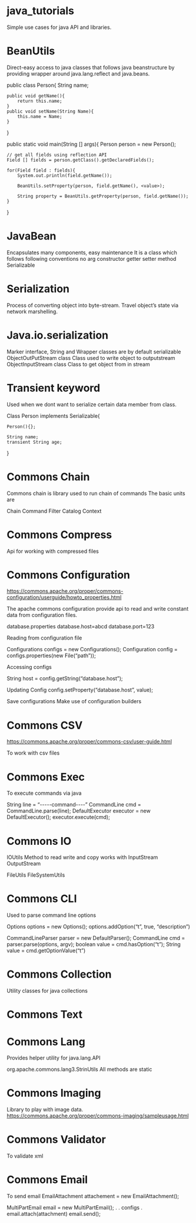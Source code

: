 # java_tutorials
Simple use cases for java API and libraries.


# BeanUtils
Direct-easy access to java classes that follows java beanstructure by providing wrapper around java.lang.reflect and java.beans.

public class Person{
	String name;
	
	public void getName(){
		return this.name;
	}
	public void setName(String Name){
		this.name = Name;
	}
}

public static void main(String [] args){
	Person person = new Person();
	
	// get all fields using reflection API
	Field [] fields = person.getClass().getDeclaredFields();

	for(Field field : fields){
		System.out.println(field.getName());
		
		BeanUtils.setProperty(person, field.getName(), <value>);
	
		String property = BeanUtils.getProperty(person, field.getName());
	}
}


# JavaBean

Encapsulates many components, easy maintenance
It is a class which follows following conventions
no arg constructor
getter setter method
Serializable

# Serialization 
Process of converting object into byte-stream. Travel object’s state via network marshelling.

# Java.io.serialization
Marker interface, String and Wrapper classes are by default serializable
ObjectOutPutStream class
Class used to write object to outputstream
ObjectInputStream class
Class to get object from in stream


# Transient keyword

Used when we dont want to serialize certain data member from class.

Class Person implements Serializable{

	Person(){};
	
	String name;
	transient String age;
}


# Commons Chain

Commons chain is library used to run chain of commands
The basic units are

Chain
Command
Filter
Catalog
Context

# Commons Compress
Api for working with compressed files



# Commons Configuration
https://commons.apache.org/proper/commons-configuration/userguide/howto_properties.html

The apache commons configuration provide api to read and write constant data from configuration files.

database.properties
database.host=abcd
database.port=123

Reading from configuration file

Configurations configs = new Configurations();
Configuration config = configs.properties(new File(“path”));



Accessing configs

String host = config.getString(“database.host”);

Updating Config
config.setProperty(“database.host”, value);

Save configurations 
Make use of configuration builders


# Commons CSV

https://commons.apache.org/proper/commons-csv/user-guide.html

To work with csv files

# Commons Exec

To execute commands via java

String line = “-----command----”
CommandLine cmd = CommandLine.parse(line);
DefaultExecutor executor = new DefaultExecutor();
executor.execute(cmd);


# Commons IO

IOUtils
Method to read write and copy works with InputStream OutputStream

FileUtils
FileSystemUtils

# Commons CLI

Used to parse command line options

Options options = new Options();
options.addOption(“t”, true, “description”)

CommandLineParser parser = new DefaultParser();
CommandLine cmd = parser.parse(options, argv);
boolean value = cmd.hasOption(“t”);
String value = cmd.getOptionValue(“t”)


# Commons Collection

Utility classes for java collections


# Commons Text

# Commons Lang

Provides helper utility for java.lang.API

org.apache.commons.lang3.StrinUtils
All methods are static

# Commons Imaging

Library to play with image data.
https://commons.apache.org/proper/commons-imaging/sampleusage.html


# Commons Validator
To validate xml


# Commons Email

To send email 
EmailAttachment attachement = new EmailAttachment();

MultiPartEmail email = new MultiPartEmail();
.
. configs
.
email.attach(attachment)
email.send();


